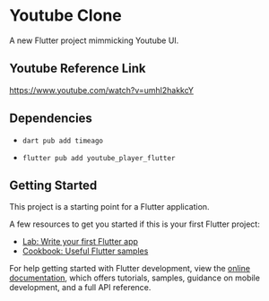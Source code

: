# Youtube Clone

A new Flutter project mimmicking Youtube UI.

## Youtube Reference Link

https://www.youtube.com/watch?v=umhl2hakkcY

## Dependencies

- `dart pub add timeago`

- `flutter pub add youtube_player_flutter`

## Getting Started

This project is a starting point for a Flutter application.

A few resources to get you started if this is your first Flutter project:

- [Lab: Write your first Flutter app](https://docs.flutter.dev/get-started/codelab)
- [Cookbook: Useful Flutter samples](https://docs.flutter.dev/cookbook)

For help getting started with Flutter development, view the
[online documentation](https://docs.flutter.dev/), which offers tutorials,
samples, guidance on mobile development, and a full API reference.
